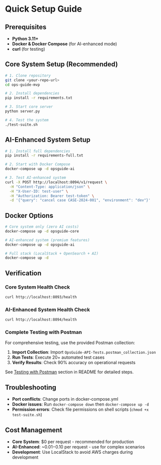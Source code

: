 # Quick Setup Guide

## Prerequisites

- **Python 3.11+**
- **Docker & Docker Compose** (for AI-enhanced mode)
- **curl** (for testing)

## Core System Setup (Recommended)

```bash
# 1. Clone repository
git clone <your-repo-url>
cd ops-guide-mvp

# 2. Install dependencies
pip install -r requirements.txt

# 3. Start core server
python server.py

# 4. Test the system
./test-suite.sh
```

## AI-Enhanced System Setup

```bash
# 1. Install full dependencies
pip install -r requirements-full.txt

# 2. Start with Docker Compose
docker-compose up -d opsguide-ai

# 3. Test AI-enhanced system
curl -X POST http://localhost:8094/v1/request \
  -H "Content-Type: application/json" \
  -H "X-User-ID: test-user" \
  -H "Authorization: Bearer test-token" \
  -d '{"query": "cancel case CASE-2024-001", "environment": "dev"}'
```

## Docker Options

```bash
# Core system only (zero AI costs)
docker-compose up -d opsguide-core

# AI-enhanced system (premium features)
docker-compose up -d opsguide-ai

# Full stack (LocalStack + OpenSearch + AI)
docker-compose up -d
```

## Verification

### Core System Health Check
```bash
curl http://localhost:8093/health
```

### AI-Enhanced System Health Check  
```bash
curl http://localhost:8094/health
```

### Complete Testing with Postman
For comprehensive testing, use the provided Postman collection:

1. **Import Collection**: Import `OpsGuide-API-Tests.postman_collection.json`
2. **Run Tests**: Execute 20+ automated test cases
3. **Verify Results**: Check 90% accuracy on operational requests

See [Testing with Postman](./README.md#testing-with-postman) section in README for detailed steps.

## Troubleshooting

- **Port conflicts**: Change ports in docker-compose.yml
- **Docker issues**: Run `docker-compose down` then `docker-compose up -d`
- **Permission errors**: Check file permissions on shell scripts (`chmod +x test-suite.sh`)

## Cost Management

- **Core System**: $0 per request - recommended for production
- **AI-Enhanced**: ~$0.01-$0.10 per request - use for complex scenarios
- **Development**: Use LocalStack to avoid AWS charges during development
